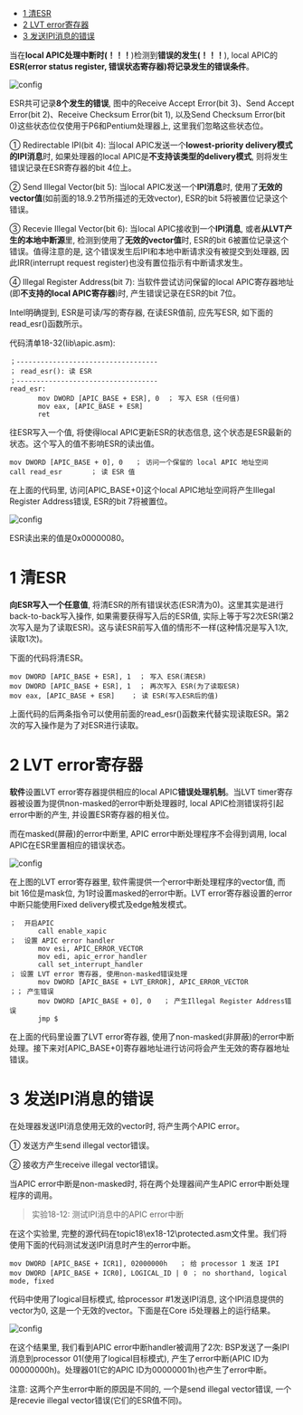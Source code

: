 
<!-- @import "[TOC]" {cmd="toc" depthFrom=1 depthTo=6 orderedList=false} -->

<!-- code_chunk_output -->

* [1 清ESR](#1-清esr)
* [2 LVT error寄存器](#2-lvt-error寄存器)
* [3 发送IPI消息的错误](#3-发送ipi消息的错误)

<!-- /code_chunk_output -->

当在**local APIC处理中断时(！！！**)检测到**错误的发生(！！！**), local APIC的**ESR(error status register, 错误状态寄存器)将记录发生的错误条件**。

![config](./images/65.png)

ESR共可记录**8个发生的错误**, 图中的Receive Accept Error(bit 3)、Send Accept Error(bit 2)、Receive Checksum Error(bit 1), 以及Send Checksum Error(bit 0)这些状态位仅使用于P6和Pentium处理器上, 这里我们忽略这些状态位。

① Redirectable IPI(bit 4): 当local APIC发送一个**lowest\-priority delivery模式的IPI消息**时, 如果处理器的local APIC是**不支持该类型的delivery模式**, 则将发生错误记录在ESR寄存器的bit 4位上。

② Send Illegal Vector(bit 5): 当local APIC发送一个**IPI消息**时, 使用了**无效的vector值**(如前面的18.9.2节所描述的无效vector), ESR的bit 5将被置位记录这个错误。

③ Recevie Illegal Vector(bit 6): 当local APIC接收到一个**IPI消息**, 或者**从LVT产生的本地中断源**里, 检测到使用了**无效的vector值**时, ESR的bit 6被置位记录这个错误。值得注意的是, 这个错误发生后IPI和本地中断请求没有被提交到处理器, 因此IRR(interrupt request register)也没有置位指示有中断请求发生。

④ Illegal Register Address(bit 7): 当软件尝试访问保留的local APIC寄存器地址(即**不支持的local APIC寄存器**)时, 产生错误记录在ESR的bit 7位。

Intel明确提到, ESR是可读/写的寄存器, 在读ESR值前, 应先写ESR, 如下面的read\_esr()函数所示。

代码清单18-32(lib\apic.asm): 
```x86asm
；-----------------------------------
； read_esr(): 读 ESR
；-----------------------------------
read_esr: 
       mov DWORD [APIC_BASE + ESR], 0  ； 写入 ESR (任何值)
       mov eax, [APIC_BASE + ESR]
       ret
```

往ESR写入一个值, 将使得local APIC更新ESR的状态信息, 这个状态是ESR最新的状态。这个写入的值不影响ESR的读出值。

```x86asm
mov DWORD [APIC_BASE + 0], 0   ； 访问一个保留的 local APIC 地址空间
call read_esr       ； 读 ESR 值
```

在上面的代码里, 访问[APIC_BASE+0]这个local APIC地址空间将产生Illegal Register Address错误, ESR的bit 7将被置位。

![config](./images/66.png)

ESR读出来的值是0x00000080。

# 1 清ESR

**向ESR写入一个任意值**, 将清ESR的所有错误状态(ESR清为0)。这里其实是进行back\-to\-back写入操作, 如果需要获得写入后的ESR值, 实际上等于写2次ESR(第2次写入是为了读取ESR)。这与读ESR前写入值的情形不一样(这种情况是写入1次, 读取1次)。

下面的代码将清ESR。

```x86asm
mov DWORD [APIC_BASE + ESR], 1  ； 写入 ESR(清ESR)
mov DWORD [APIC_BASE + ESR], 1  ； 再次写入 ESR(为了读取ESR)
mov eax, [APIC_BASE + ESR]    ； 读 ESR(写入ESR后的值)
```

上面代码的后两条指令可以使用前面的read_esr()函数来代替实现读取ESR。第2次的写入操作是为了对ESR进行读取。

# 2 LVT error寄存器

**软件**设置LVT error寄存器提供相应的local APIC**错误处理机制**。当LVT timer寄存器被设置为提供non\-masked的error中断处理器时, local APIC检测错误将引起error中断的产生, 并设置ESR寄存器的相关位。

而在masked(屏蔽)的error中断里, APIC error中断处理程序不会得到调用, local APIC在ESR里置相应的错误状态。

![config](./images/67.png)

在上图的LVT error寄存器里, 软件需提供一个error中断处理程序的vector值, 而bit 16位是mask位, 为1时设置masked的error中断。LVT error寄存器设置的error中断只能使用Fixed delivery模式及edge触发模式。

```x86asm
；  开启APIC
       call enable_xapic
；  设置 APIC error handler
       mov esi, APIC_ERROR_VECTOR
       mov edi, apic_error_handler
       call set_interrupt_handler
； 设置 LVT error 寄存器, 使用non-masked错误处理
       mov DWORD [APIC_BASE + LVT_ERROR], APIC_ERROR_VECTOR
；； 产生错误
       mov DWORD [APIC_BASE + 0], 0   ； 产生Illegal Register Address错误
       jmp $
```

在上面的代码里设置了LVT error寄存器, 使用了non-masked(非屏蔽)的error中断处理。接下来对[APIC_BASE+0]寄存器地址进行访问将会产生无效的寄存器地址错误。

# 3 发送IPI消息的错误

在处理器发送IPI消息使用无效的vector时, 将产生两个APIC error。

① 发送方产生send illegal vector错误。

② 接收方产生receive illegal vector错误。

当APIC error中断是non\-masked时, 将在两个处理器间产生APIC error中断处理程序的调用。

>实验18-12: 测试IPI消息中的APIC error中断

在这个实验里, 完整的源代码在topic18\ex18-12\protected.asm文件里。我们将使用下面的代码测试发送IPI消息时产生的error中断。

```x86asm
mov DWORD [APIC_BASE + ICR1], 02000000h   ； 给 processor 1 发送 IPI
mov DWORD [APIC_BASE + ICR0], LOGICAL_ID | 0 ； no shorthand, logical mode, fixed
```

代码中使用了logical目标模式, 给processor #1发送IPI消息, 这个IPI消息提供的vector为0, 这是一个无效的vector。下面是在Core i5处理器上的运行结果。

![config](./images/68.png)

在这个结果里, 我们看到APIC error中断handler被调用了2次: BSP发送了一条IPI消息到processor 01(使用了logical目标模式), 产生了error中断(APIC ID为00000000h)。处理器01(它的APIC ID为00000001h)也产生了error中断。

注意: 这两个产生error中断的原因是不同的, 一个是send illegal vector错误, 一个是recevie illegal vector错误(它们的ESR值不同)。